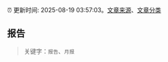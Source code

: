 :alarm_clock: 更新时间: 2025-08-19 03:57:03。[文章来源](/README.md)、[文章分类](/TAGS.md)

## 报告


> 关键字：`报告`、`月报`



